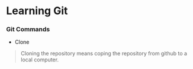 
# Learning Git

### Git Commands
- Clone
> Cloning the repository means coping the repository from github to a local computer.
> 
